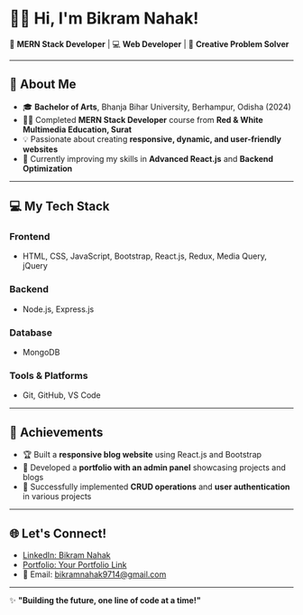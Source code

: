 # 🙋‍♂️ Hi, I'm Bikram Nahak!  

🎯 **MERN Stack Developer** | 💻 **Web Developer** | 🌟 **Creative Problem Solver**  

---

## 🚀 About Me  

- 🎓 **Bachelor of Arts**, Bhanja Bihar University, Berhampur, Odisha (2024)  
- 🧑‍💻 Completed **MERN Stack Developer** course from **Red & White Multimedia Education, Surat**  
- 💡 Passionate about creating **responsive, dynamic, and user-friendly websites**  
- 🌱 Currently improving my skills in **Advanced React.js** and **Backend Optimization**  

---

## 💻 My Tech Stack  

### **Frontend**  
- HTML, CSS, JavaScript, Bootstrap, React.js, Redux, Media Query, jQuery  

### **Backend**  
- Node.js, Express.js  

### **Database**  
- MongoDB  

### **Tools & Platforms**  
- Git, GitHub, VS Code  

---

## 🌟 Achievements  

- 🏆 Built a **responsive blog website** using React.js and Bootstrap  
- 🚀 Developed a **portfolio with an admin panel** showcasing projects and blogs  
- 💼 Successfully implemented **CRUD operations** and **user authentication** in various projects  

---

## 🌐 Let's Connect!  

- [LinkedIn: Bikram Nahak](#)  
- [Portfolio: Your Portfolio Link](#)  
- 📧 Email: [bikramnahak9714@gmail.com](mailto:bikramnahak9714@gmail.com)  

---

✨ **"Building the future, one line of code at a time!"**

